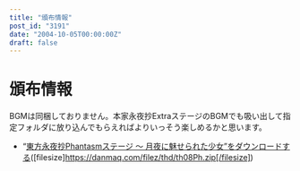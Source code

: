 ```yaml
---
title: "頒布情報"
post_id: "3191"
date: "2004-10-05T00:00:00Z"
draft: false
---
```


# 頒布情報

BGMは同梱しておりません。本家永夜抄ExtraステージのBGMでも吸い出して指定フォルダに放り込んでもらえればよりいっそう楽しめるかと思います。 

  * “[東方永夜抄Phantasmステージ ～ 月夜に魅せられた少女”をダウンロードする](/filez/thd/th08Ph.zip)([filesize]https://danmaq.com/filez/thd/th08Ph.zip[/filesize])
